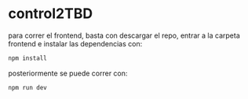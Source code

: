 # control2TBD
para correr el frontend, basta con descargar el repo, entrar a la carpeta frontend e instalar las dependencias con:
```bash
npm install
```
posteriormente se puede correr con:
```bash
npm run dev
```
